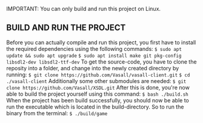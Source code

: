 IMPORTANT: You can only build and run this project on Linux.

## BUILD AND RUN THE PROJECT
Before you can actually compile and run this project, you first have to install
the required dependencies using the following commands:
```$ sudo apt update && sudo apt upgrade```
```$ sudo apt install make git pkg-config libsdl2-dev libsdl2-ttf-dev```
To get the source-code, you have to clone the reposity into a folder, and 
change into the newly created directory by running:
```$ git clone https://github.com/Vasall/vasall-client.git```
```$ cd ./vasall-client```
Additionally some other submodules are needed:
```$ git clone https://github.com/Vasall/XSDL.git```
After this is done, you're now able to build the project yourself using this 
command:
```$ bash ./build.sh```
When the project has been build successfully, you should now be able to run 
the executable which is located in the build-directory. So to run the binary 
from the terminal:
```$ ./build/game```
